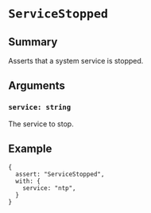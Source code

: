 # `ServiceStopped`

## Summary

Asserts that a system service is stopped.

## Arguments

### `service: string`

The service to stop.

## Example

```json5
{
  assert: "ServiceStopped",
  with: {
    service: "ntp",
  }
}
```
